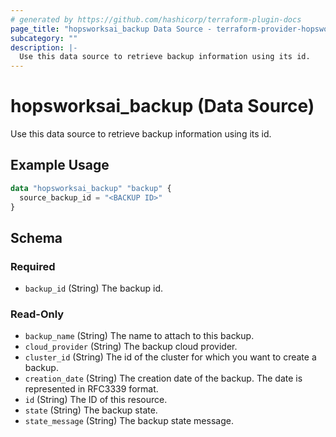 ```yaml
---
# generated by https://github.com/hashicorp/terraform-plugin-docs
page_title: "hopsworksai_backup Data Source - terraform-provider-hopsworksai"
subcategory: ""
description: |-
  Use this data source to retrieve backup information using its id.
---
```


# hopsworksai_backup (Data Source)

Use this data source to retrieve backup information using its id.

## Example Usage

```terraform
data "hopsworksai_backup" "backup" {
  source_backup_id = "<BACKUP ID>"
}
```

<!-- schema generated by tfplugindocs -->
## Schema

### Required

- `backup_id` (String) The backup id.

### Read-Only

- `backup_name` (String) The name to attach to this backup.
- `cloud_provider` (String) The backup cloud provider.
- `cluster_id` (String) The id of the cluster for which you want to create a backup.
- `creation_date` (String) The creation date of the backup. The date is represented in RFC3339 format.
- `id` (String) The ID of this resource.
- `state` (String) The backup state.
- `state_message` (String) The backup state message.
